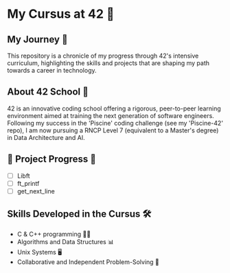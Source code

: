 # My Cursus at 42 🚀


## My Journey 🌟

This repository is a chronicle of my progress through 42's intensive curriculum, highlighting the skills and projects that are shaping my path towards a career in technology.

## About 42 School 🏫

42 is an innovative coding school offering a rigorous, peer-to-peer learning environment aimed at training the next generation of software engineers. Following my success in the 'Piscine' coding challenge (see my 'Piscine-42' repo), I am now pursuing a RNCP Level 7 (equivalent to a Master's degree) in Data Architecture and AI.

## 🚧 Project Progress 🚧

- [ ] Libft
- [ ] ft_printf
- [ ] get_next_line

## Skills Developed in the Cursus 🛠️

- C & C++ programming 🧑‍💻
- Algorithms and Data Structures 📊
- Unix Systems 🖥️
- Collaborative and Independent Problem-Solving 🤝
